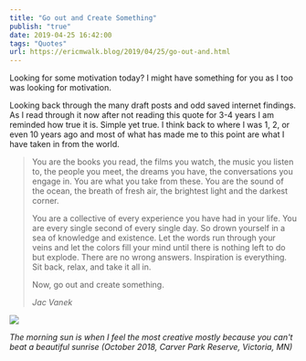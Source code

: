 ```yaml
---
title: "Go out and Create Something"
publish: "true"
date: 2019-04-25 16:42:00
tags: "Quotes"
url: https://ericmwalk.blog/2019/04/25/go-out-and.html
---
```


<p>Looking for some motivation today? I might have something for you as I too was looking for motivation.</p>

<p>Looking back through the many draft posts and odd saved internet findings. As I read through it now after not reading this quote for 3-4 years I am reminded how true it is. Simple yet true. I think back to where I was 1, 2, or even 10 years ago and most of what has made me to this point are what I have taken in from the world.</p>



>You are the books you read, the films you watch, the music you listen to, the people you meet, the dreams you have, the conversations you engage in. You are what you take from these. You are the sound of the ocean, the breath of fresh air, the brightest light and the darkest corner.</p><p>You are a collective of every experience you have had in your life. You are every single second of every single day. So drown yourself in a sea of knowledge and existence. Let the words run through your veins and let the colors fill your mind until there is nothing left to do but explode. There are no wrong answers. Inspiration is everything. Sit back, relax, and take it all in.</p><p>Now, go out and create something.</p>
<cite>Jac Vanek </cite></blockquote></figure>


![](https://ericmwalk.blog/uploads/2021/b1998bea52.jpg)

*The morning sun is when I feel the most creative mostly because you can't beat a beautiful sunrise (October 2018, Carver Park Reserve, Victoria, MN)*